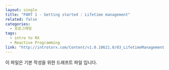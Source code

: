 ```yaml
---
layout: single
title: "PART 1 - Getting started : Lifetime management"
related: false
categories: 
  - 프로그래밍
tags:
  - intro to RX
  - Reactive Programming
link: "http://introtorx.com/Content/v1.0.10621.0/03_LifetimeManagement.html#LifetimeManagement"
---
```


이 파일은 기본 작성을 위한 드래프트 파일 입니다.